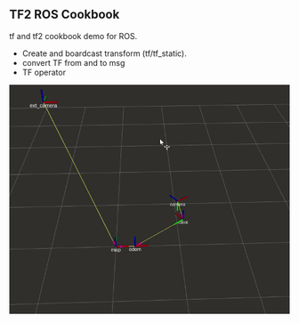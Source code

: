TF2 ROS Cookbook
------------------------------------
tf and tf2 cookbook demo for ROS.

- Create and boardcast transform (tf/tf_static).
- convert TF from and to msg
- TF operator

![demo](doc/tf.gif)
